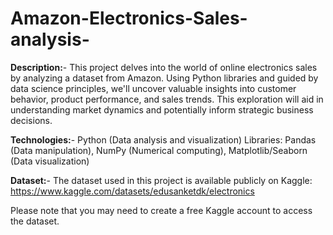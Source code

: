 # Amazon-Electronics-Sales-analysis-
**Description:**-
This project delves into the world of online electronics sales by analyzing a dataset from Amazon. Using Python libraries and guided by data science principles, we'll uncover valuable insights into customer behavior, product performance, and sales trends. This exploration will aid in understanding market dynamics and potentially inform strategic business decisions.

**Technologies:**-
Python (Data analysis and visualization) Libraries: Pandas (Data manipulation), NumPy (Numerical computing), Matplotlib/Seaborn (Data visualization)

**Dataset:**-
The dataset used in this project is available publicly on Kaggle: https://www.kaggle.com/datasets/edusanketdk/electronics

Please note that you may need to create a free Kaggle account to access the dataset.
